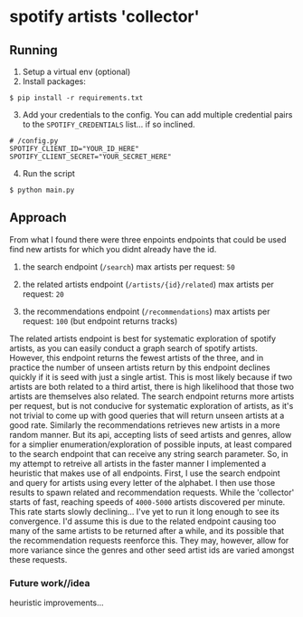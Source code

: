 # spotify artists 'collector'

## Running

1. Setup a virtual env (optional)
2. Install packages:
```
$ pip install -r requirements.txt
```
3. Add your credentials to the config. You can add multiple credential pairs to the `SPOTIFY_CREDENTIALS` list... if so inclined.
```
# /config.py
SPOTIFY_CLIENT_ID="YOUR_ID_HERE"
SPOTIFY_CLIENT_SECRET="YOUR_SECRET_HERE"
```
4. Run the script
```
$ python main.py
```

## Approach

From what I found there were three enpoints endpoints that could be
used find new artists for which you didnt already have the id. 

1. the search endpoint (`/search`)
   max artists per request: `50`
   
2. the related artists endpoint (`/artists/{id}/related`)
   max artists per request: `20`
   
3. the recommendations endpoint (`/recommendations`)
   max artists per request: `100` (but endpoint returns tracks)
   
The related artists endpoint is best for systematic exploration of
spotify artists, as you can easily conduct a graph search of spotify
artists. However, this endpoint returns the fewest artists of the
three, and in practice the  number of unseen artists return by this
endpoint declines quickly if it is seed with just a single
artist. This is most likely because if two artists are both related to
a third artist, there is high likelihood that those two artists are
themselves also related.
	The search endpoint returns more artists per request, but is not
conducive for systematic exploration of artists, as it's not trivial
to come up with good queries that will return unseen artists at a good
rate.
	Similarly the recommendations retrieves new artists in a more
random manner. But its api, accepting lists of seed artists and
genres, allow for a simplier enumeration/exploration of possible
inputs, at least compared to the search endpoint that can receive any
string search parameter.
	So, in my attempt to retreive all artists in the faster manner I
implemented a heuristic that makes use of all endpoints. First, I use
the search endpoint and query for artists using every letter of the
alphabet. I then use those results to spawn related and recommendation
requests. While the 'collector' starts of fast, reaching speeds of
`4000-5000` artists discovered per minute. This rate starts slowly
declining... I've yet to run it long enough to see its
convergence. I'd assume this is due to the related endpoint causing
too many of the same artists to be returned after a while, and its
possible that the recommendation requests reenforce this. They may,
however, allow for more variance since the genres and other seed
artist ids are varied amongst these requests.

### Future work//idea
heuristic improvements...
	



